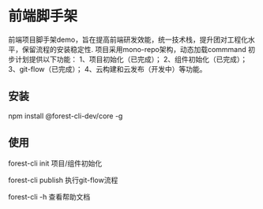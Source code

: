 # 前端脚手架

前端项目脚手架demo，旨在提高前端研发效能，统一技术栈，提升团对工程化水平，保留流程的安装稳定性.
项目采用mono-repo架构，动态加载commmand
初步计划提供以下功能：
1、项目初始化（已完成）；
2、组件初始化（已完成）；
3、git-flow（已完成）；
4、云构建和云发布（开发中）等功能。

## 安装

npm install @forest-cli-dev/core -g

## 使用

forest-cli init 
项目/组件初始化

forest-cli publish
执行git-flow流程

forest-cli -h
查看帮助文档